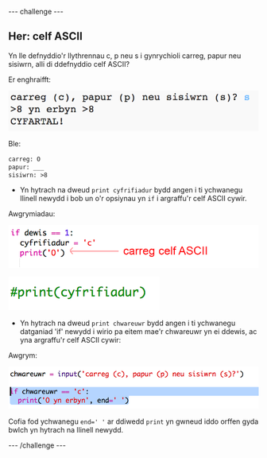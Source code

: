 --- challenge ---
## Her: celf ASCII

Yn lle defnyddio'r llythrennau c, p neu s i gynrychioli carreg, papur neu sisiwrn, alli di ddefnyddio celf ASCII? 

Er enghraifft:

![screenshot](images/rps-ascii-challenge.png)

Ble:
```
carreg: O
papur: ___
sisiwrn: >8
```

+ Yn hytrach na dweud `print cyfrifiadur` bydd angen i ti ychwanegu llinell newydd i bob un o'r opsiynau yn `if` i argraffu'r celf ASCII cywir. 

Awgrymiadau:

![screenshot](images/rps-ascii-rock.png)

![screenshot](images/rps-comment-computer.png)

+ Yn hytrach na dweud `print chwareuwr` bydd angen i ti ychwanegu datganiad 'if' newydd i wirio pa eitem mae'r chwareuwr yn ei ddewis, ac yna argraffu'r celf ASCII cywir:

Awgrym:

![screenshot](images/rps-player-ascii.png)

Cofia fod ychwanegu `end=' '` ar ddiwedd `print` yn gwneud iddo orffen gyda bwlch yn hytrach na llinell newydd. 





--- /challenge ---